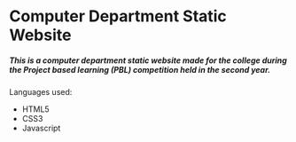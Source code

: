 # Computer Department Static Website

##### This is a computer department static website made for the college during the Project based learning (PBL) competition held in the second year.

Languages used:
  - HTML5
  - CSS3
  - Javascript
